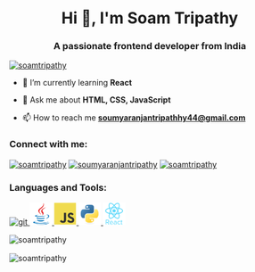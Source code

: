 <h1 align="center">Hi 👋, I'm Soam Tripathy</h1>
<h3 align="center">A passionate frontend developer from India</h3>

<p align="left"> <a href="https://twitter.com/soamtripathy" target="blank"><img src="https://img.shields.io/twitter/follow/soamtripathy?logo=twitter&style=for-the-badge" alt="soamtripathy" /></a> </p>


- 🌱 I’m currently learning **React**

- 💬 Ask me about **HTML, CSS, JavaScript**

- 📫 How to reach me **soumyaranjantripathhy44@gmail.com**

<h3 align="left">Connect with me:</h3>
<p align="left">
<a href="https://twitter.com/soamtripathy" target="blank"><img align="center" src="https://raw.githubusercontent.com/rahuldkjain/github-profile-readme-generator/master/src/images/icons/Social/twitter.svg" alt="soamtripathy" height="30" width="40" /></a>
<a href="https://linkedin.com/in/soumyaranjantripathy" target="blank"><img align="center" src="https://raw.githubusercontent.com/rahuldkjain/github-profile-readme-generator/master/src/images/icons/Social/linked-in-alt.svg" alt="soumyaranjantripathy" height="30" width="40" /></a>
<a href="https://instagram.com/soamtripathy" target="blank"><img align="center" src="https://raw.githubusercontent.com/rahuldkjain/github-profile-readme-generator/master/src/images/icons/Social/instagram.svg" alt="soamtripathy" height="30" width="40" /></a>
</p>

<h3 align="left">Languages and Tools:</h3>
<p align="left"> <a href="https://git-scm.com/" target="_blank"> <img src="https://www.vectorlogo.zone/logos/git-scm/git-scm-icon.svg" alt="git" width="40" height="40"/> </a> <a href="https://www.java.com" target="_blank"> <img src="https://raw.githubusercontent.com/devicons/devicon/master/icons/java/java-original.svg" alt="java" width="40" height="40"/> </a> <a href="https://developer.mozilla.org/en-US/docs/Web/JavaScript" target="_blank"> <img src="https://raw.githubusercontent.com/devicons/devicon/master/icons/javascript/javascript-original.svg" alt="javascript" width="40" height="40"/> </a> <a href="https://www.python.org" target="_blank"> <img src="https://raw.githubusercontent.com/devicons/devicon/master/icons/python/python-original.svg" alt="python" width="40" height="40"/> </a> <a href="https://reactjs.org/" target="_blank"> <img src="https://raw.githubusercontent.com/devicons/devicon/master/icons/react/react-original-wordmark.svg" alt="react" width="40" height="40"/> </a> </p>

<p><img align="center" src="https://github-readme-stats.vercel.app/api/top-langs?username=soamtripathy&show_icons=true&locale=en&layout=compact" alt="soamtripathy" /></p>

<p><img align="center" src="https://github-readme-streak-stats.herokuapp.com/?user=soamtripathy&" alt="soamtripathy" /></p>


